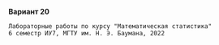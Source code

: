 **Вариант 20**

```
Лабораторные работы по курсу "Математическая статистика"
6 семестр ИУ7, МГТУ им. Н. Э. Баумана, 2022
```